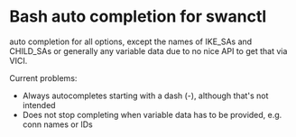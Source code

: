 Bash auto completion for swanctl
================================

auto completion for all options, except
the names of IKE_SAs and CHILD_SAs or generally any
variable data due to no nice API to get that via VICI.

Current problems:
* Always autocompletes starting with a dash (-), although that's not intended
* Does not stop completing when variable data has to be provided, e.g. conn names or IDs
